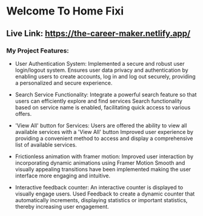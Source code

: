 # Welcome To Home Fixi

## Live Link: https://the-career-maker.netlify.app/

### My Project Features:

- User Authentication System:
  Implemented a secure and robust user login/logout system. Ensures user data privacy and authentication by enabling users to create accounts, log in and log out securely, providing a personalized and secure experience.

- Search Service Functionality:
  Integrate a powerful search feature so that users can efficiently explore and find services Search functionality based on service name is enabled, facilitating quick access to various offers.

- 'View All' button for Services:
  Users are offered the ability to view all available services with a 'View All' button Improved user experience by providing a convenient method to access and display a comprehensive list of available services.

- Frictionless animation with framer motion:
  Improved user interaction by incorporating dynamic animations using Framer Motion Smooth and visually appealing transitions have been implemented making the user interface more engaging and intuitive.

- Interactive feedback counter:
  An interactive counter is displayed to visually engage users. Used Feedback to create a dynamic counter that automatically increments, displaying statistics or important statistics, thereby increasing user engagement.

